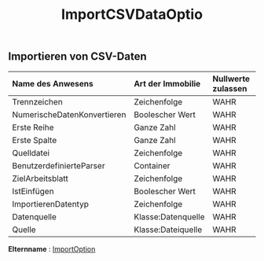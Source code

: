 ﻿---
title: ImportCSVDataOptio
second_title: Aspose.Cells Cloud Documen
type: docs
url: /de/specification/model/importcsvdataoption/
description: "Aspose.Cells Cloud-Modellspezifikation: ImportCSVDataOption. Müheloses Bearbeiten von Excel und anderen Tabellenkalkulationsdokumenten mit Funktionen wie Öffnen, Generieren, Bearbeiten, Teilen, Zusammenführen, Vergleichen und Konvertieren"
kwords: Excel, Office, Tabellenkalkulation, Cloud REST API, ImportCSVDataOption
weight: 50
---
## **Importieren von CSV-Daten**

 

| Name des Anwesens| Art der Immobilie| Nullwerte zulassen| Schreibgeschützt| Standardwert| Beschreibung|
|:- |:- |:- |:- |:- |:- |
| Trennzeichen| Zeichenfolge| WAHR| FALSCH|||
| NumerischeDatenKonvertieren| Boolescher Wert| WAHR| FALSCH|||
| Erste Reihe| Ganze Zahl| WAHR| FALSCH|||
| Erste Spalte| Ganze Zahl| WAHR| FALSCH|||
| Quelldatei| Zeichenfolge| WAHR| FALSCH|||
| BenutzerdefinierteParser| Container| WAHR| FALSCH|||
| ZielArbeitsblatt| Zeichenfolge| WAHR| FALSCH|||
| IstEinfügen| Boolescher Wert| WAHR| FALSCH|||
| ImportierenDatentyp| Zeichenfolge| WAHR| FALSCH|||
| Datenquelle| Klasse:Datenquelle| WAHR| FALSCH|||
| Quelle| Klasse:Dateiquelle| WAHR| FALSCH|||

**Elternname** : [ImportOption](/specification/model/importoption)

